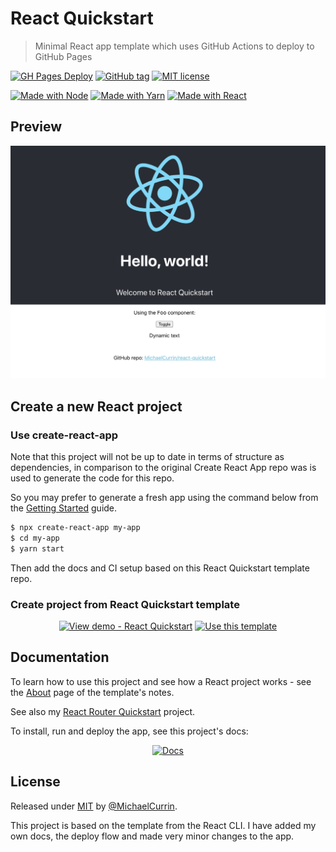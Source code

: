 # React Quickstart
> Minimal React app template which uses GitHub Actions to deploy to GitHub Pages

[![GH Pages Deploy](https://github.com/MichaelCurrin/react-quickstart/workflows/GH%20Pages%20Deploy/badge.svg)](https://github.com/MichaelCurrin/react-quickstart/actions)
[![GitHub tag](https://img.shields.io/github/tag/MichaelCurrin/react-quickstart)](https://github.com/MichaelCurrin/react-quickstart/tags/)
[![MIT license](https://img.shields.io/badge/License-MIT-blue.svg)](#license)

[![Made with Node](https://img.shields.io/badge/Node.js->=10-blue?logo=node.js&logoColor=white)](https://nodejs.org)
[![Made with Yarn](https://img.shields.io/badge/Yarn->=1-blue?logo=yarn&logoColor=white)](https://classic.yarnpkg.com)
[![Made with React](https://img.shields.io/github/package-json/dependency-version/MichaelCurrin/react-quickstart/react?logo=react)](https://www.npmjs.com/package/react)


## Preview

<div align="center">
    <a href="https://michaelcurrin.github.io/react-quickstart/">
        <img src="/sample.png" alt="Sample screenshot" title="Sample screenshot" width="600" />
    </a>
</div>


## Create a new React project

### Use create-react-app

Note that this project will not be up to date in terms of structure as dependencies, in comparison to the original Create React App repo was is used to generate the code for this repo.

So you may prefer to generate a fresh app using the command below from the [Getting Started](https://create-react-app.dev/docs/getting-started/) guide.

```sh
$ npx create-react-app my-app
$ cd my-app
$ yarn start
```

Then add the docs and CI setup based on this React Quickstart template repo.

### Create project from React Quickstart template

<div align="center">

[![View demo - React Quickstart](https://img.shields.io/badge/View_demo-React_App_Quickstart-blue?style=for-the-badge)](https://michaelcurrin.github.io/react-quickstart/)
[![Use this template](https://img.shields.io/badge/Use_this_template-2ea44f?style=for-the-badge&logo=github)](https://github.com/MichaelCurrin/react-quickstart/generate)

</div>


## Documentation

To learn how to use this project and see how a React project works - see the [About](/docs/template-notes/about.md) page of the template's notes.

See also my [React Router Quickstart](https://github.com/MichaelCurrin/react-router-quickstart) project.

<!-- TODO On your copy of this template project, you can delete the lines above, but docs linked after that are still reusable and worth keeping. -->

To install, run and deploy the app, see this project's docs:

<div align="center">

[![Docs](https://img.shields.io/badge/View_docs-blue?style=for-the-badge)](/docs/README.md)

</div>


## License

Released under [MIT](/LICENSE) by [@MichaelCurrin](https://github.com/MichaelCurrin).

<!-- TODO remove this line when creating a project from this template -->

This project is based on the template from the React CLI. I have added my own docs, the deploy flow and made very minor changes to the app.
